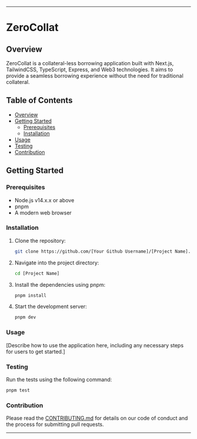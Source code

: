 
---

# ZeroCollat

## Overview

ZeroCollat is a collateral-less borrowing application built with Next.js, TailwindCSS, TypeScript, Express, and Web3 technologies. It aims to provide a seamless borrowing experience without the need for traditional collateral.

## Table of Contents

- [Overview](#overview)
- [Getting Started](#getting-started)
  - [Prerequisites](#prerequisites)
  - [Installation](#installation)
- [Usage](#usage)
- [Testing](#testing)
- [Contribution](#contribution)

## Getting Started

### Prerequisites

- Node.js v14.x.x or above
- pnpm
- A modern web browser

### Installation

1. Clone the repository:
   ```sh
   git clone https://github.com/[Your Github Username]/[Project Name].git
   ```

2. Navigate into the project directory:
   ```sh
   cd [Project Name]
   ```

3. Install the dependencies using pnpm:
   ```sh
   pnpm install
   ```

4. Start the development server:
   ```sh
   pnpm dev
   ```

### Usage

[Describe how to use the application here, including any necessary steps for users to get started.]

### Testing

Run the tests using the following command:
```sh
pnpm test
```

### Contribution

Please read the [CONTRIBUTING.md](CONTRIBUTING.md) for details on our code of conduct and the process for submitting pull requests.

---